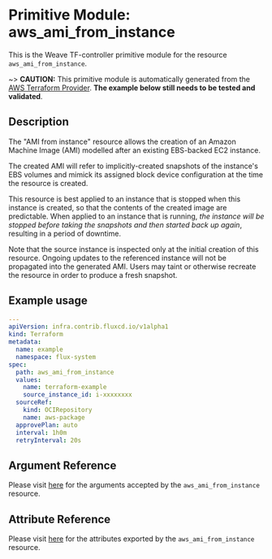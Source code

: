 
# Primitive Module: aws_ami_from_instance

This is the Weave TF-controller primitive module for the resource `aws_ami_from_instance`.

~> **CAUTION:** This primitive module is automatically generated from the [AWS Terraform Provider](https://registry.terraform.io/providers/hashicorp/aws/latest/docs/resources/ami_from_instance). **The example below still needs to be tested and validated**.

## Description

The "AMI from instance" resource allows the creation of an Amazon Machine
Image (AMI) modelled after an existing EBS-backed EC2 instance.

The created AMI will refer to implicitly-created snapshots of the instance's
EBS volumes and mimick its assigned block device configuration at the time
the resource is created.

This resource is best applied to an instance that is stopped when this instance
is created, so that the contents of the created image are predictable. When
applied to an instance that is running, *the instance will be stopped before taking
the snapshots and then started back up again*, resulting in a period of
downtime.

Note that the source instance is inspected only at the initial creation of this
resource. Ongoing updates to the referenced instance will not be propagated into
the generated AMI. Users may taint or otherwise recreate the resource in order
to produce a fresh snapshot.

## Example usage

```yaml
---
apiVersion: infra.contrib.fluxcd.io/v1alpha1
kind: Terraform
metadata:
  name: example
  namespace: flux-system
spec:
  path: aws_ami_from_instance
  values:
    name: terraform-example
    source_instance_id: i-xxxxxxxx
  sourceRef:
    kind: OCIRepository
    name: aws-package
  approvePlan: auto
  interval: 1h0m
  retryInterval: 20s
```

## Argument Reference

Please visit [here](https://registry.terraform.io/providers/hashicorp/aws/latest/docs/resources/ami_from_instance#argument-reference) for the arguments accepted by the `aws_ami_from_instance` resource.

## Attribute Reference

Please visit [here](https://registry.terraform.io/providers/hashicorp/aws/latest/docs/resources/ami_from_instance#attributes-reference) for the attributes exported by the `aws_ami_from_instance` resource.
